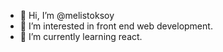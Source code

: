 - 👋 Hi, I’m @melistoksoy
- 👀 I’m interested in front end web development.
- 🌱 I’m currently learning react.

<!---
melistoksoy/melistoksoy is a ✨ special ✨ repository because its `README.md` (this file) appears on your GitHub profile.
You can click the Preview link to take a look at your changes.
--->
